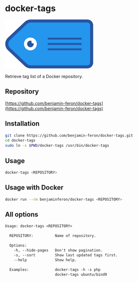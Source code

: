 # docker-tags

![logo](https://github.com/benjamin-feron/docker-tags/raw/main/images/docker-tags.png "docker-tags logo")

Retrieve tag list of a Docker repository.

## Repository

[https://github.com/benjamin-feron/docker-tags](https://github.com/benjamin-feron/docker-tags)

## Installation

```bash
git clone https://github.com/benjamin-feron/docker-tags.git
cd docker-tags
sudo ln -s $PWD/docker-tags /usr/bin/docker-tags
```

## Usage

```bash
docker-tags <REPOSITORY>
```

## Usage with Docker

```bash
docker run --rm benjaminferon/docker-tags <REPOSITORY>
```

## All options

```text
Usage: docker-tags <REPOSITORY>

  REPOSITORY:          Name of repository.
  
  Options:
    -h, --hide-pages   Don't show pagination.
    -s, --sort         Show last updated tags first.
    --help             Show help.

  Examples:            docker-tags -h -s php
                       docker-tags ubuntu/bind9
```
